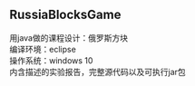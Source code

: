 ## RussiaBlocksGame
用java做的课程设计：俄罗斯方块<br>
编译环境：eclipse</br>
操作系统：windows 10</br>
内含描述的实验报告，完整源代码以及可执行jar包</br>
